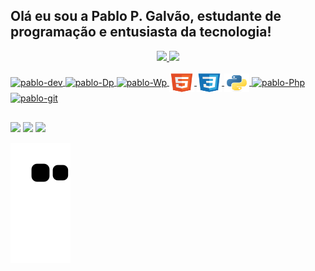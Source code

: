 ## Olá eu sou a Pablo P. Galvão, estudante de programação e entusiasta da tecnologia!
<div align="center">
  
  <a href="https://github.com/galvao614">
  <img height="180em" src="https://github-readme-stats.vercel.app/api?username=pablopgalvao&show_icons=true&theme=dark&include_all_commits=true&count_private=true"/>
   <img height="180em" src="https://github-readme-stats.vercel.app/api/top-langs/?username=pablopgalvao&layout=compact&langs_count=7&theme=dark"/>
</div>
  
  
<div style="display: inline_block"><br>
  <img align="center" alt="pablo-dev" height="30" width="40" src="https://cdn.jsdelivr.net/gh/devicons/devicon/icons/devicon/devicon-original.svg">
  <img align="center" alt="pablo-Dp" height="30" width="40" src="https://cdn.jsdelivr.net/gh/devicons/devicon/icons/drupal/drupal-original-wordmark.svg">
  <img align="center" alt="pablo-Wp" height="30" width="40" src="https://cdn.jsdelivr.net/gh/devicons/devicon/icons/wordpress/wordpress-original.svg">
  <!-- <img align="center" alt="pablo-React" height="30" width="40" src="https://raw.githubusercontent.com/devicons/devicon/master/icons/react/react-original.svg"> -->
  <img align="center" alt="pablo-HTML" height="30" width="40" src="https://raw.githubusercontent.com/devicons/devicon/master/icons/html5/html5-original.svg">
  <img align="center" alt="pablo-CSS" height="30" width="40" src="https://raw.githubusercontent.com/devicons/devicon/master/icons/css3/css3-original.svg">
  <img align="center" alt="pablo-Python" height="30" width="40" src="https://raw.githubusercontent.com/devicons/devicon/master/icons/python/python-original.svg">
  <img align="center" alt="pablo-Php" height="30" width="40" src="https://cdn.jsdelivr.net/gh/devicons/devicon/icons/php/php-plain.svg">
  <!-- <img align="center" alt="pablo-Csharp" height="30" width="40" src="https://raw.githubusercontent.com/devicons/devicon/master/icons/csharp/csharp-original.svg"> -->
  <img align="center" alt="pablo-git" height="30" width="40" src="https://cdn.jsdelivr.net/gh/devicons/devicon/icons/git/git-plain-wordmark.svg">
  
 <!--  <img align="right" alt="pablo-pic" height="150" style="border-radius:50px;" src=""> -->
</div>
  
  ##
 
<div> 
  <!-- <a href="" target="_blank"><img src="https://img.shields.io/badge/YouTube-FF0000?style=for-the-badge&logo=youtube&logoColor=white" target="_blank"></a>
  <a href="" target="_blank"><img src="https://img.shields.io/badge/-Instagram-%23E4405F?style=for-the-badge&logo=instagram&logoColor=white" target="_blank"></a>
 	<a href="" target="_blank"><img src="https://img.shields.io/badge/Twitch-9146FF?style=for-the-badge&logo=twitch&logoColor=white" target="_blank"></a> -->
 <a href="https://discord.gg/pDbY76q8Qf" target="_blank"><img src="https://img.shields.io/badge/Discord-7289DA?style=for-the-badge&logo=discord&logoColor=white" target="_blank"></a> 
  <a href = "mailto:el_pablo1@live.com"><img src="https://img.shields.io/badge/Microsoft_Outlook-0078D4?style=for-the-badge&logo=microsoft-outlook&logoColor=white" target="_blank"></a>
  <a href="https://www.linkedin.com/in/pablo-p-galvao/" target="_blank"><img src="https://img.shields.io/badge/-LinkedIn-%230077B5?style=for-the-badge&logo=linkedin&logoColor=white" target="_blank"></a> 
 
  ![Snake animation](https://github.com/rafaballerini/rafaballerini/blob/output/github-contribution-grid-snake.svg)
 
</div>
